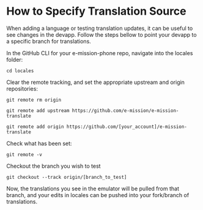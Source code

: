 # How to Specify Translation Source

When adding a language or testing translation updates, it can be useful to see changes in the devapp. Follow the steps bellow to point your devapp to a specific branch for translations. 

In the GitHub CLI for your e-mission-phone repo, navigate into the locales folder:

`cd locales`

Clear the remote tracking, and set the appropriate upstream and origin repositories:

`git remote rm origin`

`git remote add upstream https://github.com/e-mission/e-mission-translate`

`git remote add origin https://github.com/[your_account]/e-mission-translate`

Check what has been set:

`git remote -v`

Checkout the branch you wish to test

`git checkout --track origin/[branch_to_test]`

Now, the translations you see in the emulator will be pulled from that branch, and your edits in locales can be pushed into your fork/branch of translations.
